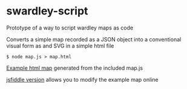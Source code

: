 # swardley-script
Prototype of a way to script wardley maps as code

Converts a simple map recorded as a JSON object into a conventional visual form as and SVG in a simple html file

```
$ node map.js > map.html
```

[Example html map](https://cioportfolio.github.io/swardley-script/) generated from the included map.js

[jsfiddle version](https://jsfiddle.net/74jx2zog/) allows you to modify the example map online
